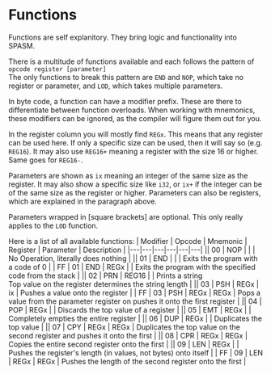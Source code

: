# Functions
Functions are self explanitory. They bring logic and functionality into SPASM.

There is a multitude of functions available and each follows the pattern of `opcode register [parameter]`<br>
The only functions to break this pattern are `END` and `NOP`, which take no register or parameter, and `LOD`, which takes multiple parameters.

In byte code, a function can have a modifier prefix. These are there to differentiate between function overloads. When working with mnemonics, these modifiers can be ignored, as the compiler will figure them out for you.

In the register column you will mostly find `REGx`. This means that any register can be used here. If only a specific size can be used, then it will say so (e.g. `REG16`). It may also use `REG16+` meaning a register with the size 16 or higher. Same goes for `REG16-`.

Parameters are shown as `ix` meaning an integer of the same size as the register. It may also show a specific size like `i32`, or `ix+` if the integer can be of the same size as the register or higher. Parameters can also be registers, which are explained in the paragraph above.

Parameters wrapped in [square brackets] are optional. This only really applies to the `LOD` function.

Here is a list of all available functions:
| Modifier | Opcode | Mnemonic | Register | Parameter | Description |
|---|---|---|---|---|---|
|| 00 | NOP |  |  | No Operation, literally does nothing |
|| 01 | END |  |  | Exits the program with a code of 0 |
| FF | 01 | END | REGx |  | Exits the program with the specified code from the stack |
|| 02 | PRN | REG16 |  | Prints a string<br>Top value on the register determines the string length |
|| 03 | PSH | REGx | ix | Pushes a value onto the register |
| FF | 03 | PSH | REGx | REGx | Pops a value from the parameter register on pushes it onto the first register |
|| 04 | POP | REGx |  | Discards the top value of a register |
|| 05 | EMT | REGx |  | Completely empties the entire register |
|| 06 | DUP | REGx |  | Duplicates the top value |
|| 07 | CPY | REGx | REGx | Duplicates the top value on the second register and pushes it onto the first |
|| 08 | CPR | REGx | REGx | Copies the entire second register onto the first |
|| 09 | LEN | REGx |  | Pushes the register's length (in values, not bytes) onto itself |
| FF | 09 | LEN | REGx | REGx | Pushes the length of the second register onto the first |
